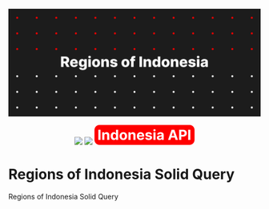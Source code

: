 [![](https://raw.githubusercontent.com/regions-of-indonesia/regions-of-indonesia/main/public/Cover.png?sanitize=true)](https://regions-of-indonesia.netlify.app)

<p align="center">
  <a href="http://www.npmjs.com/package/@regions-of-indonesia/solid-query"><img src="https://img.shields.io/npm/v/@regions-of-indonesia/solid-query" /></a>
  <a href="https://bundlephobia.com/package/@regions-of-indonesia/solid-query"><img src="https://img.shields.io/bundlephobia/minzip/@regions-of-indonesia/solid-query" /></a>
  <a href="https://indonesia-api.netlify.app/regions-of-indonesia"><img src="https://raw.githubusercontent.com/indonesia-api/indonesia-api/main/public/Badge.svg?sanitize=true" /></a>
</p>

# Regions of Indonesia Solid Query

Regions of Indonesia Solid Query
